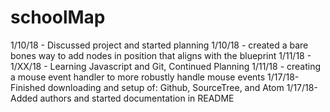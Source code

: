 # schoolMap

1/10/18 - Discussed project and started planning
1/10/18 - created a bare bones way to add nodes in position that aligns with the blueprint
1/11/18 - 1/XX/18 - Learning Javascript and Git, Continued Planning
1/11/18 - creating a mouse event handler to more robustly handle mouse events
1/17/18- Finished downloading and setup of: Github, SourceTree, and Atom
1/17/18- Added authors and started documentation in README
